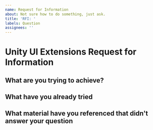 ```yaml
---
name: Request for Information
about: Not sure how to do something, just ask.
title: 'RFI: '
labels: Question
assignees: ''
---
```


# Unity UI Extensions Request for Information

<!-- As imperfect beings, we try to teach and show how to make using the framework easy to handle, but sometimes we will fall short.  Help us to better educate adopters by pointing out where we need to give more information. -->

## What are you trying to achieve?

<!--
Add a clear and concise description of what is it you are trying to implement.
Include screenshots or examples from other projects if it helps.
-->

## What have you already tried

<!--
Have you tried to complete the task yourself but couldn't figure it out, if so what and why?
-->

## What material have you referenced that didn't answer your question

<!--
What other content have you tried reading / viewing that didn't answer your question?
-->
